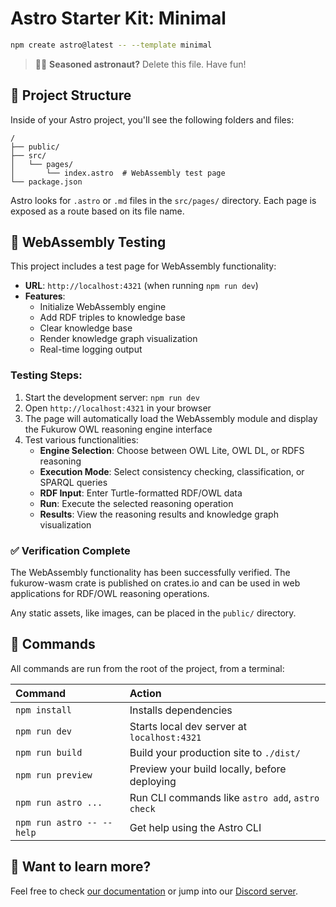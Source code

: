 # Astro Starter Kit: Minimal

```sh
npm create astro@latest -- --template minimal
```

> 🧑‍🚀 **Seasoned astronaut?** Delete this file. Have fun!

## 🚀 Project Structure

Inside of your Astro project, you'll see the following folders and files:

```text
/
├── public/
├── src/
│   └── pages/
│       └── index.astro  # WebAssembly test page
└── package.json
```

Astro looks for `.astro` or `.md` files in the `src/pages/` directory. Each page is exposed as a route based on its file name.

## 🧪 WebAssembly Testing

This project includes a test page for WebAssembly functionality:

- **URL**: `http://localhost:4321` (when running `npm run dev`)
- **Features**:
  - Initialize WebAssembly engine
  - Add RDF triples to knowledge base
  - Clear knowledge base
  - Render knowledge graph visualization
  - Real-time logging output

### Testing Steps:

1. Start the development server: `npm run dev`
2. Open `http://localhost:4321` in your browser
3. The page will automatically load the WebAssembly module and display the Fukurow OWL reasoning engine interface
4. Test various functionalities:
   - **Engine Selection**: Choose between OWL Lite, OWL DL, or RDFS reasoning
   - **Execution Mode**: Select consistency checking, classification, or SPARQL queries
   - **RDF Input**: Enter Turtle-formatted RDF/OWL data
   - **Run**: Execute the selected reasoning operation
   - **Results**: View the reasoning results and knowledge graph visualization

### ✅ Verification Complete

The WebAssembly functionality has been successfully verified. The fukurow-wasm crate is published on crates.io and can be used in web applications for RDF/OWL reasoning operations.

Any static assets, like images, can be placed in the `public/` directory.

## 🧞 Commands

All commands are run from the root of the project, from a terminal:

| Command                   | Action                                           |
| :------------------------ | :----------------------------------------------- |
| `npm install`             | Installs dependencies                            |
| `npm run dev`             | Starts local dev server at `localhost:4321`      |
| `npm run build`           | Build your production site to `./dist/`          |
| `npm run preview`         | Preview your build locally, before deploying     |
| `npm run astro ...`       | Run CLI commands like `astro add`, `astro check` |
| `npm run astro -- --help` | Get help using the Astro CLI                     |

## 👀 Want to learn more?

Feel free to check [our documentation](https://docs.astro.build) or jump into our [Discord server](https://astro.build/chat).
